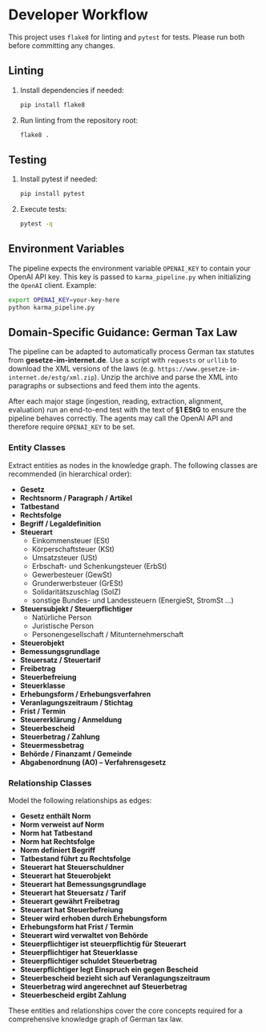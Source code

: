 # Developer Workflow

This project uses `flake8` for linting and `pytest` for tests. Please run both before committing any changes.

## Linting
1. Install dependencies if needed:
   ```bash
   pip install flake8
   ```
2. Run linting from the repository root:
   ```bash
   flake8 .
   ```

## Testing
1. Install pytest if needed:
   ```bash
   pip install pytest
   ```
2. Execute tests:
   ```bash
   pytest -q
   ```

## Environment Variables
The pipeline expects the environment variable `OPENAI_KEY` to contain your OpenAI API key. This key is passed to `karma_pipeline.py` when initializing the `OpenAI` client.
Example:
```bash
export OPENAI_KEY=your-key-here
python karma_pipeline.py
```

## Domain-Specific Guidance: German Tax Law
The pipeline can be adapted to automatically process German tax statutes from **gesetze-im-internet.de**. Use a script with `requests` or `urllib` to download the XML versions of the laws (e.g. `https://www.gesetze-im-internet.de/estg/xml.zip`). Unzip the archive and parse the XML into paragraphs or subsections and feed them into the agents.

After each major stage (ingestion, reading, extraction, alignment, evaluation) run an end-to-end test with the text of **§1 EStG** to ensure the pipeline behaves correctly. The agents may call the OpenAI API and therefore require `OPENAI_KEY` to be set.

### Entity Classes
Extract entities as nodes in the knowledge graph. The following classes are recommended (in hierarchical order):
- **Gesetz**
- **Rechtsnorm / Paragraph / Artikel**
- **Tatbestand**
- **Rechtsfolge**
- **Begriff / Legaldefinition**
- **Steuerart**
  - Einkommensteuer (ESt)
  - Körperschaftsteuer (KSt)
  - Umsatzsteuer (USt)
  - Erbschaft- und Schenkungsteuer (ErbSt)
  - Gewerbesteuer (GewSt)
  - Grunderwerbsteuer (GrESt)
  - Solidaritätszuschlag (SolZ)
  - sonstige Bundes- und Landessteuern (EnergieSt, StromSt ...)
- **Steuersubjekt / Steuerpflichtiger**
  - Natürliche Person
  - Juristische Person
  - Personengesellschaft / Mitunternehmerschaft
- **Steuerobjekt**
- **Bemessungsgrundlage**
- **Steuersatz / Steuertarif**
- **Freibetrag**
- **Steuerbefreiung**
- **Steuerklasse**
- **Erhebungsform / Erhebungsverfahren**
- **Veranlagungszeitraum / Stichtag**
- **Frist / Termin**
- **Steuererklärung / Anmeldung**
- **Steuerbescheid**
- **Steuerbetrag / Zahlung**
- **Steuermessbetrag**
- **Behörde / Finanzamt / Gemeinde**
- **Abgabenordnung (AO) – Verfahrensgesetz**

### Relationship Classes
Model the following relationships as edges:
- **Gesetz enthält Norm**
- **Norm verweist auf Norm**
- **Norm hat Tatbestand**
- **Norm hat Rechtsfolge**
- **Norm definiert Begriff**
- **Tatbestand führt zu Rechtsfolge**
- **Steuerart hat Steuerschuldner**
- **Steuerart hat Steuerobjekt**
- **Steuerart hat Bemessungsgrundlage**
- **Steuerart hat Steuersatz / Tarif**
- **Steuerart gewährt Freibetrag**
- **Steuerart hat Steuerbefreiung**
- **Steuer wird erhoben durch Erhebungsform**
- **Erhebungsform hat Frist / Termin**
- **Steuerart wird verwaltet von Behörde**
- **Steuerpflichtiger ist steuerpflichtig für Steuerart**
- **Steuerpflichtiger hat Steuerklasse**
- **Steuerpflichtiger schuldet Steuerbetrag**
- **Steuerpflichtiger legt Einspruch ein gegen Bescheid**
- **Steuerbescheid bezieht sich auf Veranlagungszeitraum**
- **Steuerbetrag wird angerechnet auf Steuerbetrag**
- **Steuerbescheid ergibt Zahlung**

These entities and relationships cover the core concepts required for a comprehensive knowledge graph of German tax law.
